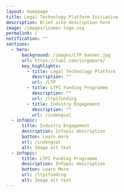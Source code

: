 ```yaml
---
layout: homepage
title: Legal Technology Platform Initiative
description: Brief site description here
image: /images/isomer-logo.svg
permalink: /
notification: ""
sections:
  - hero:
      background: /images/LTP banner.jpg
      url: https://lupl.com/singapore/
      key_highlights:
        - title: Legal Technology Platform
          description: ""
          url: /LTP
        - title: LTPI Funding Programme
          description: ""
          url: /ltpifunding
        - title: Industry Engagement
          description: ""
          url: /indengval
  - infopic:
      title: Industry Engagement
      description: Infopic description
      button: Learn more
      url: /indengval
      alt: Image alt text
  - infopic:
      title: LTPI Funding Programme
      description: Infopic description
      button: Learn More
      url: /ltpifunding
      alt: Image alt text
---
```

